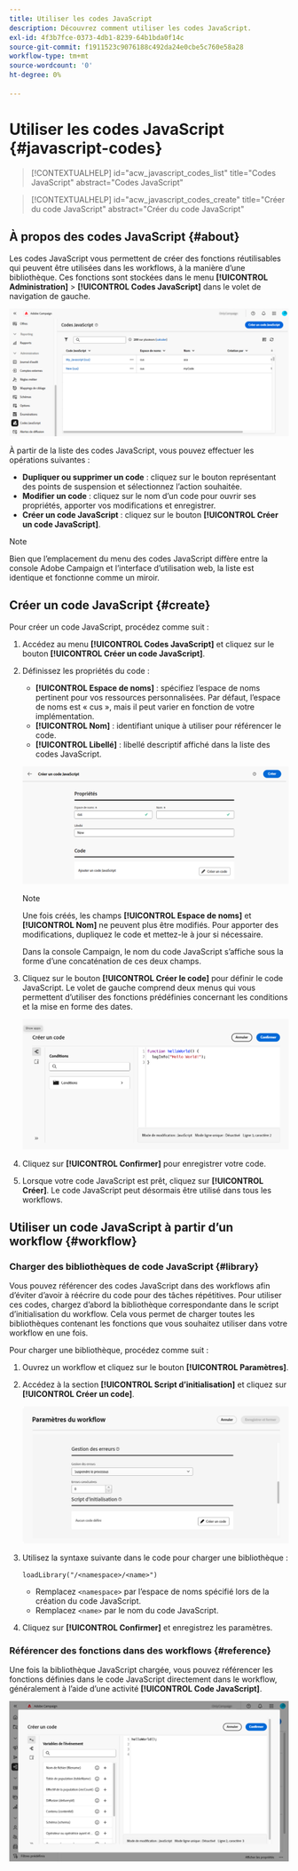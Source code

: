 ```yaml
---
title: Utiliser les codes JavaScript
description: Découvrez comment utiliser les codes JavaScript.
exl-id: 4f3b7fce-0373-4db1-8239-64b1bda0f14c
source-git-commit: f1911523c9076188c492da24e0cbe5c760e58a28
workflow-type: tm+mt
source-wordcount: '0'
ht-degree: 0%

---
```


# Utiliser les codes JavaScript {#javascript-codes}

>[!CONTEXTUALHELP]
>id="acw_javascript_codes_list"
>title="Codes JavaScript"
>abstract="Codes JavaScript"

>[!CONTEXTUALHELP]
>id="acw_javascript_codes_create"
>title="Créer du code JavaScript"
>abstract="Créer du code JavaScript"

## À propos des codes JavaScript {#about}

Les codes JavaScript vous permettent de créer des fonctions réutilisables qui peuvent être utilisées dans les workflows, à la manière d’une bibliothèque. Ces fonctions sont stockées dans le menu **[!UICONTROL Administration]** > **[!UICONTROL Codes JavaScript]** dans le volet de navigation de gauche.

![Interface de liste de codes JavaScript affichant les options disponibles](assets/javascript-list.png)

À partir de la liste des codes JavaScript, vous pouvez effectuer les opérations suivantes :

* **Dupliquer ou supprimer un code** : cliquez sur le bouton représentant des points de suspension et sélectionnez l’action souhaitée.
* **Modifier un code** : cliquez sur le nom d’un code pour ouvrir ses propriétés, apporter vos modifications et enregistrer.
* **Créer un code JavaScript** : cliquez sur le bouton **[!UICONTROL Créer un code JavaScript]**.

>[!NOTE]
>
>Bien que l’emplacement du menu des codes JavaScript diffère entre la console Adobe Campaign et l’interface d’utilisation web, la liste est identique et fonctionne comme un miroir.

## Créer un code JavaScript {#create}

Pour créer un code JavaScript, procédez comme suit :

1. Accédez au menu **[!UICONTROL Codes JavaScript]** et cliquez sur le bouton **[!UICONTROL Créer un code JavaScript]**.

1. Définissez les propriétés du code :

   * **[!UICONTROL Espace de noms]** : spécifiez l’espace de noms pertinent pour vos ressources personnalisées. Par défaut, l’espace de noms est « cus », mais il peut varier en fonction de votre implémentation.
   * **[!UICONTROL Nom]** : identifiant unique à utiliser pour référencer le code.
   * **[!UICONTROL Libellé]** : libellé descriptif affiché dans la liste des codes JavaScript.

   ![Interface de création de code JavaScript affichant les champs d’espace de noms, de nom et de libellé](assets/javascript-create.png)

   >[!NOTE]
   >
   >Une fois créés, les champs **[!UICONTROL Espace de noms]** et **[!UICONTROL Nom]** ne peuvent plus être modifiés. Pour apporter des modifications, dupliquez le code et mettez-le à jour si nécessaire.
   >
   >Dans la console Campaign, le nom du code JavaScript s’affiche sous la forme d’une concaténation de ces deux champs.

1. Cliquez sur le bouton **[!UICONTROL Créer le code]** pour définir le code JavaScript. Le volet de gauche comprend deux menus qui vous permettent d’utiliser des fonctions prédéfinies concernant les conditions et la mise en forme des dates.

   ![Interface de l’éditeur de code JavaScript affichant des fonctions prédéfinies](assets/javascript-code.png)

1. Cliquez sur **[!UICONTROL Confirmer]** pour enregistrer votre code.

1. Lorsque votre code JavaScript est prêt, cliquez sur **[!UICONTROL Créer]**. Le code JavaScript peut désormais être utilisé dans tous les workflows.

## Utiliser un code JavaScript à partir d’un workflow {#workflow}

### Charger des bibliothèques de code JavaScript {#library}

Vous pouvez référencer des codes JavaScript dans des workflows afin d’éviter d’avoir à réécrire du code pour des tâches répétitives. Pour utiliser ces codes, chargez d’abord la bibliothèque correspondante dans le script d’initialisation du workflow. Cela vous permet de charger toutes les bibliothèques contenant les fonctions que vous souhaitez utiliser dans votre workflow en une fois.

Pour charger une bibliothèque, procédez comme suit :

1. Ouvrez un workflow et cliquez sur le bouton **[!UICONTROL Paramètres]**.
1. Accédez à la section **[!UICONTROL Script d’initialisation]** et cliquez sur **[!UICONTROL Créer un code]**.

   ![Interface du script d’initialisation du workflow présentant l’option de création de code](assets/javascript-initialization.png)

1. Utilisez la syntaxe suivante dans le code pour charger une bibliothèque :

   ```
   loadLibrary("/<namespace>/<name>")
   ```

   * Remplacez `<namespace>` par l’espace de noms spécifié lors de la création du code JavaScript.
   * Remplacez `<name>` par le nom du code JavaScript.

1. Cliquez sur **[!UICONTROL Confirmer]** et enregistrez les paramètres.

### Référencer des fonctions dans des workflows {#reference}

Une fois la bibliothèque JavaScript chargée, vous pouvez référencer les fonctions définies dans le code JavaScript directement dans le workflow, généralement à l’aide d’une activité **[!UICONTROL Code JavaScript]**.

![Interface de workflow présentant l’utilisation des fonctions JavaScript](assets/javascript-function.png)